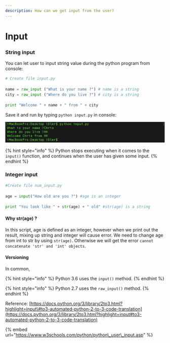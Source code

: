 ```yaml
---
description: How can we get input from the user?
---
```


# Input

### String input

You can let user to input string value during the python program from console:

```python
# Create file input.py

name = raw_input ("What is your name ?") # name is a string
city = raw_input ("Where do you live ?") # city is a string

print "Welcome " + name + " from " + city
```

Save it and run by typing `python input.py` in console:

![](.gitbook/assets/image%20%2810%29.png)

{% hint style="info" %}
Python stops executing when it comes to the `input()` function, and continues when the user has given some input.
{% endhint %}

### Integer input

```python
#Create file num_input.py

age = input("How old are you ?") #age is an integer

print "You look like " + str(age) + " old" #str(age) is a string
```

#### Why str\(age\) ?

In this script, age is defined as an integer, however when we print out the result, mixing up string and integer will cause error. We need to change age from int to str by using `str(age)`. Otherwise we will get the error `cannot concatenate 'str' and 'int' objects`.

#### Versioning

In common,

{% hint style="info" %}
Python 3.6 uses the `input()` method.
{% endhint %}

{% hint style="info" %}
Python 2.7 uses the `raw_input()` method.
{% endhint %}

Reference: [https://docs.python.org/3/library/2to3.html?highlight=input\#to3-automated-python-2-to-3-code-translation](https://docs.python.org/3/library/2to3.html?highlight=input#to3-automated-python-2-to-3-code-translation)

{% embed url="https://www.w3schools.com/python/python\_user\_input.asp" %}




